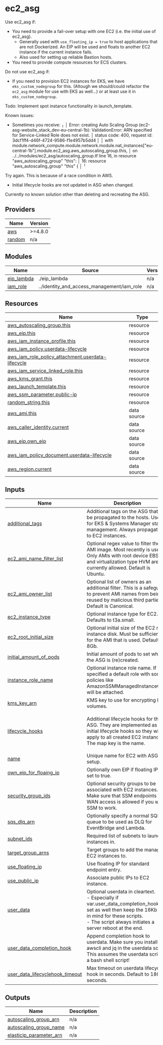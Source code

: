 # ec2_asg

Use ec2_asg if:
- You need to provide a fail-over setup with one EC2 (i.e. the initial use of ec2_asg).
  - Generally used with `use_floating_ip = true` to host applications that are not Dockerized. An EIP will be used and floats to another EC2 instance if the current instance fails.
  - Also used for setting up reliable Bastion hosts.
- You need to provide compute resources for ECS clusters.

Do not use ec2_asg if:
- If you need to provision EC2 instances for EKS, we have `eks_custom_nodegroup` for this. (Altough we should/could refactor the `ec2_asg` module for use with EKS as well...) or at least use it in `eks_custom_nodegroup`.

Todo: Implement spot instance functionality in launch_template.

Known issues:
- Sometimes you receive:
╷
│ Error: creating Auto Scaling Group (ec2-asg-website_stack_dev-eu-central-1b): ValidationError: ARN specified for Service-Linked Role does not exist.
│       status code: 400, request id: 3dcf1ff4-d46f-4724-9586-f1e4957b5dd4
│ 
│   with module.network_compute.module.network.module.nat_instances["eu-central-1b"].module.ec2_asg.aws_autoscaling_group.this,
│   on ../../modules/ec2_asg/autoscaling_group.tf line 16, in resource "aws_autoscaling_group" "this":
│   16: resource "aws_autoscaling_group" "this" {
│ 
╵

Try again. This is because of a race condition in AWS.

- Initial lifecycle hooks are not updated in ASG when changed.

Currently no known solution other than deleting and recreating the ASG.

<!-- BEGIN_TF_DOCS -->
## Providers

| Name | Version |
|------|---------|
| <a name="provider_aws"></a> [aws](#provider\_aws) | >=4.8.0 |
| <a name="provider_random"></a> [random](#provider\_random) | n/a |

## Modules

| Name | Source | Version |
|------|--------|---------|
| <a name="module_eip_lambda"></a> [eip\_lambda](#module\_eip\_lambda) | ./eip_lambda | n/a |
| <a name="module_iam_role"></a> [iam\_role](#module\_iam\_role) | ../identity_and_access_management/iam_role | n/a |

## Resources

| Name | Type |
|------|------|
| [aws_autoscaling_group.this](https://registry.terraform.io/providers/hashicorp/aws/latest/docs/resources/autoscaling_group) | resource |
| [aws_eip.this](https://registry.terraform.io/providers/hashicorp/aws/latest/docs/resources/eip) | resource |
| [aws_iam_instance_profile.this](https://registry.terraform.io/providers/hashicorp/aws/latest/docs/resources/iam_instance_profile) | resource |
| [aws_iam_policy.userdata-lifecycle](https://registry.terraform.io/providers/hashicorp/aws/latest/docs/resources/iam_policy) | resource |
| [aws_iam_role_policy_attachment.userdata-lifecycle](https://registry.terraform.io/providers/hashicorp/aws/latest/docs/resources/iam_role_policy_attachment) | resource |
| [aws_iam_service_linked_role.this](https://registry.terraform.io/providers/hashicorp/aws/latest/docs/resources/iam_service_linked_role) | resource |
| [aws_kms_grant.this](https://registry.terraform.io/providers/hashicorp/aws/latest/docs/resources/kms_grant) | resource |
| [aws_launch_template.this](https://registry.terraform.io/providers/hashicorp/aws/latest/docs/resources/launch_template) | resource |
| [aws_ssm_parameter.public-ip](https://registry.terraform.io/providers/hashicorp/aws/latest/docs/resources/ssm_parameter) | resource |
| [random_string.this](https://registry.terraform.io/providers/hashicorp/random/latest/docs/resources/string) | resource |
| [aws_ami.this](https://registry.terraform.io/providers/hashicorp/aws/latest/docs/data-sources/ami) | data source |
| [aws_caller_identity.current](https://registry.terraform.io/providers/hashicorp/aws/latest/docs/data-sources/caller_identity) | data source |
| [aws_eip.own_eip](https://registry.terraform.io/providers/hashicorp/aws/latest/docs/data-sources/eip) | data source |
| [aws_iam_policy_document.userdata-lifecycle](https://registry.terraform.io/providers/hashicorp/aws/latest/docs/data-sources/iam_policy_document) | data source |
| [aws_region.current](https://registry.terraform.io/providers/hashicorp/aws/latest/docs/data-sources/region) | data source |

## Inputs

| Name | Description | Type | Default | Required |
|------|-------------|------|---------|:--------:|
| <a name="input_additional_tags"></a> [additional\_tags](#input\_additional\_tags) | Additional tags on the ASG that will be propagated to the hosts. Useful for EKS & Systems Manager state management. Always propagated to EC2 instances. | `map(string)` | `{}` | no |
| <a name="input_ec2_ami_name_filter_list"></a> [ec2\_ami\_name\_filter\_list](#input\_ec2\_ami\_name\_filter\_list) | Optional regex value to filter the AMI image. Most recently is used. Only AMIs with root device EBS and virtualization type HVM are currently allowed. Default is Ubuntu. | `list(string)` | <pre>[<br>  "ubuntu/images/hvm-ssd/ubuntu-focal-20.04-amd64-server-*"<br>]</pre> | no |
| <a name="input_ec2_ami_owner_list"></a> [ec2\_ami\_owner\_list](#input\_ec2\_ami\_owner\_list) | Optional list of owners as an additional filter. This is a safeguard to prevent AMI names from being reused by malicious third parties. Default is Canonical. | `list(string)` | <pre>[<br>  "099720109477"<br>]</pre> | no |
| <a name="input_ec2_instance_type"></a> [ec2\_instance\_type](#input\_ec2\_instance\_type) | Optional instance type for EC2. Defaults to t3a.small. | `string` | `"t3a.small"` | no |
| <a name="input_ec2_root_initial_size"></a> [ec2\_root\_initial\_size](#input\_ec2\_root\_initial\_size) | Optional initial size of the EC2 root instance disk. Must be sufficient for the AMI that is used. Defaults to 8Gb. | `number` | `8` | no |
| <a name="input_initial_amount_of_pods"></a> [initial\_amount\_of\_pods](#input\_initial\_amount\_of\_pods) | Initial amount of pods to set when the ASG is (re)created. | `number` | `0` | no |
| <a name="input_instance_role_name"></a> [instance\_role\_name](#input\_instance\_role\_name) | Optional instance role name. If not specified a default role with some policies like AmazonSSMManagedInstanceCore will be attached. | `string` | `null` | no |
| <a name="input_kms_key_arn"></a> [kms\_key\_arn](#input\_kms\_key\_arn) | KMS key to use for encrypting EBS volumes. | `string` | n/a | yes |
| <a name="input_lifecycle_hooks"></a> [lifecycle\_hooks](#input\_lifecycle\_hooks) | Additional lifecycle hooks for this ASG. They are implemented as initial lifecycle hooks so they will apply to all created EC2 instances. The map key is the name. | <pre>map(object({<br>    timeout_in_seconds = number<br>    launch_lifecycle = bool<br>    notification_metadata = string<br>  }))</pre> | `{}` | no |
| <a name="input_name"></a> [name](#input\_name) | Unique name for EC2 with ASG setup. | `string` | n/a | yes |
| <a name="input_own_eip_for_floaing_ip"></a> [own\_eip\_for\_floaing\_ip](#input\_own\_eip\_for\_floaing\_ip) | Optionally own EIP if floating IP is set to true. | `string` | `null` | no |
| <a name="input_security_group_ids"></a> [security\_group\_ids](#input\_security\_group\_ids) | Optional security groups to be associated with EC2 instances. Make sure that SSM endpoints or WAN access is allowed if you want SSM to work. | `list(string)` | `[]` | no |
| <a name="input_sqs_dlq_arn"></a> [sqs\_dlq\_arn](#input\_sqs\_dlq\_arn) | Optionally specify a normal SQS queue to be used as DLQ for EventBridge and Lambda. | `string` | `null` | no |
| <a name="input_subnet_ids"></a> [subnet\_ids](#input\_subnet\_ids) | Required list of subnets to launch instances in. | `list(string)` | n/a | yes |
| <a name="input_target_group_arns"></a> [target\_group\_arns](#input\_target\_group\_arns) | Target groups to add the managed EC2 instances to. | `list(string)` | `[]` | no |
| <a name="input_use_floating_ip"></a> [use\_floating\_ip](#input\_use\_floating\_ip) | Use floating IP for standard endpoint entry. | `bool` | `true` | no |
| <a name="input_use_public_ip"></a> [use\_public\_ip](#input\_use\_public\_ip) | Associate public IPs to EC2 instance. | `bool` | `false` | no |
| <a name="input_user_data"></a> [user\_data](#input\_user\_data) | Optional userdata in cleartext.<br>- Especially if var.user\_data\_completion\_hook is set as well then keep the 16Kb limit in mind for these scripts.<br>- The script always initiates a server reboot at the end. | `string` | `""` | no |
| <a name="input_user_data_completion_hook"></a> [user\_data\_completion\_hook](#input\_user\_data\_completion\_hook) | Append completion hook to userdata. Make sure you install awscli and jq in the userdata script. This assumes the userdata script is a bash shell script! | `bool` | `false` | no |
| <a name="input_user_data_lifecyclehook_timeout"></a> [user\_data\_lifecyclehook\_timeout](#input\_user\_data\_lifecyclehook\_timeout) | Max timeout on userdata lifecycle hook in seconds. Default to 1800 seconds. | `number` | `1800` | no |

## Outputs

| Name | Description |
|------|-------------|
| <a name="output_autoscaling_group_arn"></a> [autoscaling\_group\_arn](#output\_autoscaling\_group\_arn) | n/a |
| <a name="output_autoscaling_group_name"></a> [autoscaling\_group\_name](#output\_autoscaling\_group\_name) | n/a |
| <a name="output_elasticip_parameter_arn"></a> [elasticip\_parameter\_arn](#output\_elasticip\_parameter\_arn) | n/a |
<!-- END_TF_DOCS -->